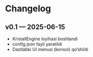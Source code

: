 # Changelog

## v0.1 — 2025-06-15
- KristallEngine loyihasi boshlandi
- config.json fayli yaratildi
- Dastlabki UI menusi (konsol) qo‘shildi
